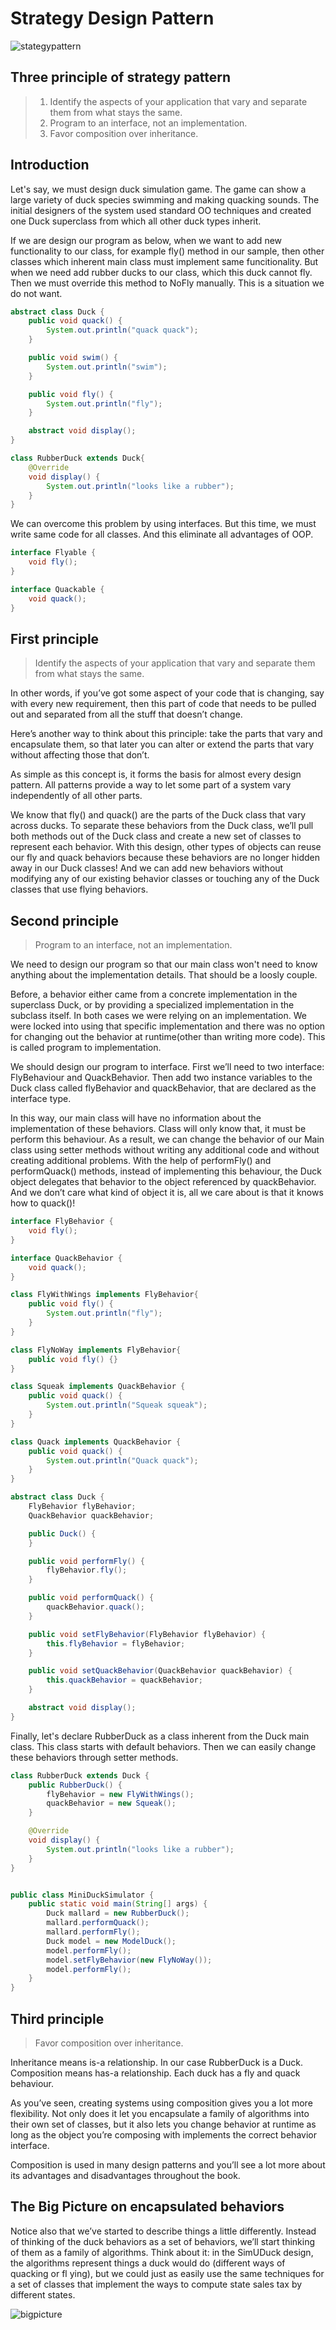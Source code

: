 # Strategy Design Pattern
![stategypattern](images/strategydefinition.png)

## Three principle of strategy pattern
> 1. Identify the aspects of your application that vary and separate them from what stays the same. 
> 2. Program to an interface, not an implementation.
> 3. Favor composition over inheritance.



## Introduction
Let's say, we must design duck simulation game.  The game can show a large variety of duck species swimming and making quacking sounds.  The initial designers of the system used standard OO techniques and created one Duck superclass from which all other duck types inherit.

If we are design our program as below, when we want to add new functionality to our class, for example fly() method in our sample, then other classes which inherent main class must implement same funcitionality. But when we need add rubber ducks to our class, which this duck cannot fly. Then we must override this method to NoFly manually. This is a situation we do not want.

```java
abstract class Duck {
    public void quack() {
        System.out.println("quack quack");
    }

    public void swim() {
        System.out.println("swim");
    }

    public void fly() {
        System.out.println("fly");
    }

    abstract void display();
}

class RubberDuck extends Duck{
    @Override
    void display() {
        System.out.println("looks like a rubber");
    }
}

```

We can overcome this problem by using interfaces. But this time, we must write same code for all classes. And this eliminate all advantages of OOP. 


```java
interface Flyable {
    void fly();
}

interface Quackable {
    void quack();
}
```

## First principle

> Identify the aspects of your application that vary and separate them from what stays the same.

In other words, if you’ve got some aspect of your code that is changing, say with every new requirement, then this part of code that needs to be pulled out and separated from all  the stuff that doesn’t change.

Here’s another way to think about this principle: take the parts that vary and encapsulate them, so that later you can  alter or extend the parts that vary without affecting  those that don’t.

As simple as this concept is, it forms the basis for almost every design pattern. All patterns provide a way to let some part of a system vary independently of all other parts.

We know that fly() and quack() are the parts of the Duck class that vary across ducks. To separate these behaviors from the Duck class, we’ll pull both methods out of the Duck class and create a new set of classes to represent each behavior. With this design, other types of objects can  reuse our fly and quack behaviors because  these behaviors are no longer hidden away  in our Duck classes! And we can add new behaviors without  modifying any of our existing behavior  classes or touching any of the Duck classes  that use flying behaviors.

## Second principle

> Program to an interface, not an implementation.

We need to design our program so that our main class won't need to know anything about the implementation details. That should be a loosly couple.

Before, a behavior either came from a concrete implementation in the superclass Duck, or by providing a specialized implementation in the subclass itself. In both cases we were relying on an implementation. We were locked into using that specific implementation and there was no option for changing out the behavior at runtime(other than writing more code). This is called program to implementation.

We should design our program to interface. First we’ll need to two interface: FlyBehaviour and QuackBehavior. Then add two instance variables to the Duck class called flyBehavior and quackBehavior, that are declared as the interface type.

In this way, our main class will have no information about the implementation of these behaviors. Class will only know that, it must be perform this behaviour. As a result, we can change the behavior of our Main class using setter methods without writing any additional code and without creating additional problems. With the help of performFly() and performQuack() methods, instead of implementing this behaviour, the Duck object delegates that behavior to the object referenced by quackBehavior. And we don’t care what kind of object it is, all we care about is that it knows how to quack()!


```java
interface FlyBehavior {
    void fly();
}

interface QuackBehavior {
    void quack();
}

class FlyWithWings implements FlyBehavior{
    public void fly() {
        System.out.println("fly");
    }
}

class FlyNoWay implements FlyBehavior{
    public void fly() {}
}

class Squeak implements QuackBehavior {
    public void quack() {
        System.out.println("Squeak squeak");
    }
}

class Quack implements QuackBehavior {
    public void quack() {
        System.out.println("Quack quack");
    }
}
```


```java
abstract class Duck {
    FlyBehavior flyBehavior;
    QuackBehavior quackBehavior;

    public Duck() {
    }

    public void performFly() {
        flyBehavior.fly();
    }

    public void performQuack() {
        quackBehavior.quack();
    }

    public void setFlyBehavior(FlyBehavior flyBehavior) {
        this.flyBehavior = flyBehavior;
    }

    public void setQuackBehavior(QuackBehavior quackBehavior) {
        this.quackBehavior = quackBehavior;
    }

    abstract void display();
}
```


Finally, let's declare RubberDuck as a class inherent from the Duck main class. This class starts with default behaviors. Then we can easily change these behaviors through setter methods.

```java
class RubberDuck extends Duck {
    public RubberDuck() {
        flyBehavior = new FlyWithWings();
        quackBehavior = new Squeak();
    }

    @Override
    void display() {
        System.out.println("looks like a rubber");
    }
}


public class MiniDuckSimulator {
    public static void main(String[] args) {
        Duck mallard = new RubberDuck(); 
        mallard.performQuack();
        mallard.performFly();
        Duck model = new ModelDuck();
        model.performFly();
        model.setFlyBehavior(new FlyNoWay()); 
        model.performFly();
    }
}
```

## Third principle
> Favor composition over inheritance.

Inheritance means is-a relationship. In our case RubberDuck is a Duck. Composition means has-a relationship. Each duck has a fly and quack behaviour.

As you’ve seen, creating systems using composition gives you a lot more flexibility. Not only does it let you encapsulate a family of algorithms into their own set of classes, but it also lets you change behavior at runtime  as long as the object you’re composing with implements the correct behavior interface. 

Composition is used in many design patterns and you’ll see a lot more about its advantages and disadvantages throughout the book.

## The Big Picture on  encapsulated behaviors
Notice also that we’ve started to describe things a little differently.  Instead of thinking of the duck behaviors as a set of  behaviors, we’ll start thinking of them as a  family of  algorithms. Think about it: in the SimUDuck design, the algorithms represent things a duck would do (different ways of quacking or fl ying), but we could just as easily use the same techniques for a set of classes that implement the ways to compute state sales tax by different states.

![bigpicture](images/bigpicture.png)

